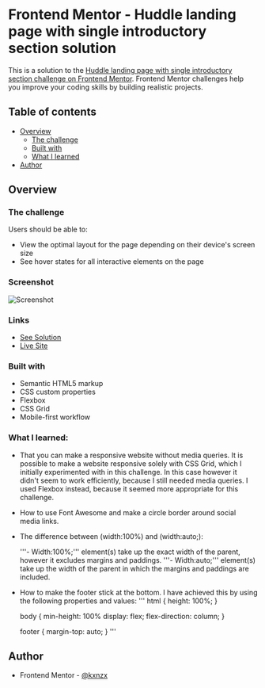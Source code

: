 # Frontend Mentor - Huddle landing page with single introductory section solution

This is a solution to the [Huddle landing page with single introductory section challenge on Frontend Mentor](https://www.frontendmentor.io/challenges/huddle-landing-page-with-a-single-introductory-section-B_2Wvxgi0). Frontend Mentor challenges help you improve your coding skills by building realistic projects.

## Table of contents

- [Overview](#overview)
  - [The challenge](#the-challenge)
  - [Built with](#built-with)
  - [What I learned](#what-i-learned)
- [Author](#author)

## Overview

### The challenge

Users should be able to:

- View the optimal layout for the page depending on their device's screen size
- See hover states for all interactive elements on the page

### Screenshot

![Screenshot](ScreenshotHuddle.png)

### Links

- [See Solution](https://www.frontendmentor.io/solutions/css-grid-for-responsive-website-pq8XGZVmI)
- [Live Site](https://kxnzx.github.io/Frontend-Mentor---huddle-landing-page-with-single-introductory-section-master/)

### Built with

- Semantic HTML5 markup
- CSS custom properties
- Flexbox
- CSS Grid
- Mobile-first workflow

### What I learned:

- That you can make a responsive website without media queries.
  It is possible to make a website responsive solely with CSS Grid, which I initially experimented with in this challenge. In this case however it didn't seem to work efficiently, because I still needed media queries. I used Flexbox instead, because it seemed more appropriate for this challenge.

- How to use Font Awesome and make a circle border around social media links.

- The difference between (width:100%) and (width:auto;):

  '''- Width:100%;''' element(s) take up the exact width of the parent, however it excludes margins and paddings.
  '''- Width:auto;''' element(s) take up the width of the parent in which the margins and paddings are included.

- How to make the footer stick at the bottom. I have achieved this by using the following properties and values:
  '''
  html {
  height: 100%;
  }

  body {
  min-height: 100%
  display: flex;
  flex-direction: column;
  }

  footer {
  margin-top: auto;
  }
  '''

## Author

- Frontend Mentor - [@kxnzx](https://www.frontendmentor.io/profile/kxnzx)
